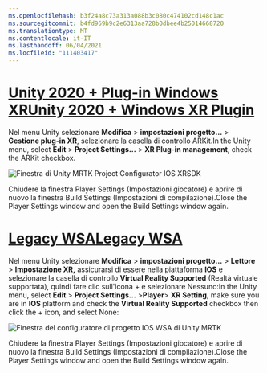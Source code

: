 ```yaml
---
ms.openlocfilehash: b3f24a8c73a313a088b3c080c474102cd148c1ac
ms.sourcegitcommit: b4fd969b9c2e6313aa728b0dbee4b25014668720
ms.translationtype: MT
ms.contentlocale: it-IT
ms.lasthandoff: 06/04/2021
ms.locfileid: "111403417"
---
```

# <a name="unity-2020--windows-xr-plugin"></a>[<span data-ttu-id="4d6d3-101">Unity 2020 + Plug-in Windows XR</span><span class="sxs-lookup"><span data-stu-id="4d6d3-101">Unity 2020 + Windows XR Plugin</span></span>](#tab/winxr)

<span data-ttu-id="4d6d3-102">Nel menu Unity selezionare **Modifica**  >  **impostazioni progetto...**  >  **Gestione plug-in XR**, selezionare la casella di controllo ARKit.</span><span class="sxs-lookup"><span data-stu-id="4d6d3-102">In the Unity menu, select **Edit** > **Project Settings...** > **XR Plug-in management**, check the ARKit checkbox.</span></span>

![Finestra di Unity MRTK Project Configurator IOS XRSDK](../images/mr-learning-asa/asa-05-section3-step1-2-1-XRSDK-ios.png)

<span data-ttu-id="4d6d3-104">Chiudere la finestra Player Settings (Impostazioni giocatore) e aprire di nuovo la finestra Build Settings (Impostazioni di compilazione).</span><span class="sxs-lookup"><span data-stu-id="4d6d3-104">Close the Player Settings window and open the Build Settings window again.</span></span>

# <a name="legacy-wsa"></a>[<span data-ttu-id="4d6d3-105">Legacy WSA</span><span class="sxs-lookup"><span data-stu-id="4d6d3-105">Legacy WSA</span></span>](#tab/wsa)

<span data-ttu-id="4d6d3-106">Nel menu Unity selezionare **Modifica**  >  **impostazioni progetto...**  > **Lettore** >  **Impostazione XR,** assicurarsi di essere nella piattaforma **IOS** e selezionare la casella di controllo **Virtual Reality Supported** (Realtà virtuale supportata), quindi fare clic sull'icona + e selezionare Nessuno:</span><span class="sxs-lookup"><span data-stu-id="4d6d3-106">In the Unity menu, select **Edit** > **Project Settings...** >**Player**> **XR Setting**, make sure you are in **IOS** platform and check the **Virtual Reality Supported** checkbox then click the + icon, and select None:</span></span>

![Finestra del configuratore di progetto IOS WSA di Unity MRTK](../images/mr-learning-asa/asa-05-section3-step1-2-1-Legacy-ios.PNG)

<span data-ttu-id="4d6d3-108">Chiudere la finestra Player Settings (Impostazioni giocatore) e aprire di nuovo la finestra Build Settings (Impostazioni di compilazione).</span><span class="sxs-lookup"><span data-stu-id="4d6d3-108">Close the Player Settings window and open the Build Settings window again.</span></span>
